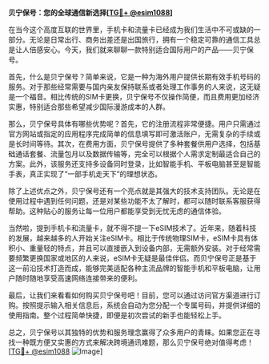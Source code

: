 **贝宁保号：您的全球通信新选择[[TG💪+ @esim1088](https://t.me/s/esim1088)]**

在当今这个高度互联的世界里，手机卡和流量卡已经成为我们生活中不可或缺的一部分。无论是日常出行、商务出差还是出国旅行，拥有一个稳定可靠的通信工具总是让人倍感安心。今天，我们就来聊聊一款特别适合国际用户的产品——贝宁保号。

首先，什么是贝宁保号？简单来说，它是一种为海外用户提供长期有效手机号码的服务。对于那些经常需要与国内亲友保持联系或者处理工作事务的人来说，这无疑是一个福音。相比传统的SIM卡更换，贝宁保号不仅操作简便，而且费用更加经济实惠，特别适合那些希望减少国际漫游成本的人群。

那么，贝宁保号具体有哪些优势呢？首先，它的注册流程非常便捷。用户只需通过官方网站或指定的应用程序完成简单的信息填写即可激活账户，无需复杂的手续或是长时间等待。其次，在费用方面，贝宁保号提供了多种套餐供用户选择，包括基础通话套餐、流量包月以及数据传输等，完全可以根据个人需求定制最适合自己的方案。此外，该服务还支持多设备同时登录，比如智能手机、平板电脑甚至是智能手表，真正实现了“一部手机走天下”的理想状态。

除了上述优点之外，贝宁保号还有一个亮点就是其强大的技术支持团队。无论是在使用过程中遇到任何问题，还是对某些功能不太了解时，都可以随时联系客服获得帮助。这种贴心的服务让每一位用户都能享受到无忧无虑的通信体验。

当然啦，提到手机卡和流量卡，就不得不提一下eSIM技术了。近年来，随着科技的发展，越来越多的人开始关注eSIM卡。相比于传统物理SIM卡，eSIM卡具有体积小、重量轻的特点，并且可以直接嵌入到设备内部，无需额外安装。对于经常需要频繁更换国家或地区的人来说，eSIM卡无疑是最佳伴侣。而贝宁保号正是基于这一前沿技术打造而成，能够完美适配各种主流品牌的智能手机和平板电脑，让用户随时随地享受高速网络连接带来的便利。

最后，让我们来看看如何购买贝宁保号吧！目前，您可以通过访问官方渠道进行订购。按照提示输入相关信息后，系统会自动为您分配一个专属号码，并提供详细的使用指南。整个过程简单快捷，即便是初次尝试的新手也能轻松上手。

总之，贝宁保号以其独特的优势和服务理念赢得了众多用户的青睐。如果您正在寻找一种既方便又实惠的方式来解决跨境通讯难题，那么贝宁保号绝对值得考虑！[[TG💪+ @esim1088](https://t.me/s/esim1088) ![Image](https://i.postimg.cc/4NQfJmqS/Snipaste-2025-05-13-00-14-12.png)]
